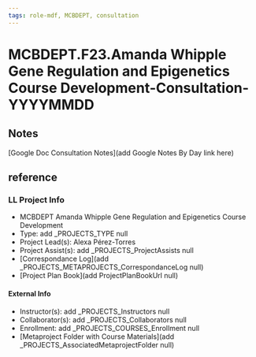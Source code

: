 ```yaml
---
tags: role-mdf, MCBDEPT, consultation
---
```

# MCBDEPT.F23.Amanda Whipple Gene Regulation and Epigenetics Course Development-Consultation-YYYYMMDD

## Notes
[Google Doc Consultation Notes](add Google Notes By Day link here)

## reference
### LL Project Info
* MCBDEPT Amanda Whipple Gene Regulation and Epigenetics Course Development
* Type: add _PROJECTS_TYPE null
* Project Lead(s): Alexa  Pérez-Torres 
* Project Assist(s): add _PROJECTS_ProjectAssists null
* [Correspondance Log](add _PROJECTS_METAPROJECTS_CorrespondanceLog null)
* [Project Plan Book](add ProjectPlanBookUrl null)

#### External Info
* Instructor(s): add _PROJECTS_Instructors null
* Collaborator(s): add _PROJECTS_Collaborators null
* Enrollment: add _PROJECTS_COURSES_Enrollment null
* [Metaproject Folder with Course Materials](add _PROJECTS_AssociatedMetaprojectFolder null)
